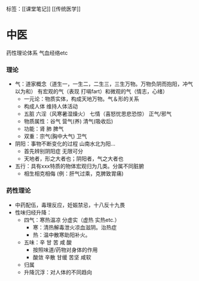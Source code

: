 标签：[[课堂笔记]] [[传统医学]]
# 中医
药性理论体系 气血经络etc
### 理论
+ 气：道家概念（道生一，一生二，二生三，三生万物。万物负阴而抱阳，冲气以为和）  有宏观的气（表现 打嗝fart）和微观的气（情志，心绪）
	+ 一元论：物质实体，构成天地万物。气＆形的关系
	+ 构成人体 维持人体活动
	+ 五脏 六淫（风寒暑湿燥火） 七情（喜怒忧思悲恐惊） 正气/邪气
	+ 物质属性：谷气   营气(养)   清气(吸收后)
	+ 功能：肾 肺 脾气
	+ 双重：宗气(胸中大气)   卫气
+ 阴阳：事物不断变化的过程  山南水北为阳…  
	+ 首先辨别阴阳症 无限可分
	+ 天地者，形之大者也；阴阳者，气之大者也
+ 五行：具有xxx特质的物体宏观归为几类。分属不同脏腑
	+ 相生相克相侮 (例：肝气过乘，克脾致胃痛)

### 药性理论
+ 中药配伍，毒理反应，妊娠禁忌，十八反十九畏
+ 性味归经升降：
	+ 四气：寒热温凉 分虚实（虚热 实热etc.）
		+ 寒：清热解毒泄火凉血滋阴。治热症
		+ 热：温中散寒助阳补火。
	+ 五味：辛 甘 苦 咸 酸
		+ 按照味道/药物对身体的作用
		+ 酸敛 辛散 甘缓 苦坚 咸软
	+ 归属
	+ 升降沉浮：对人体的不同趋向